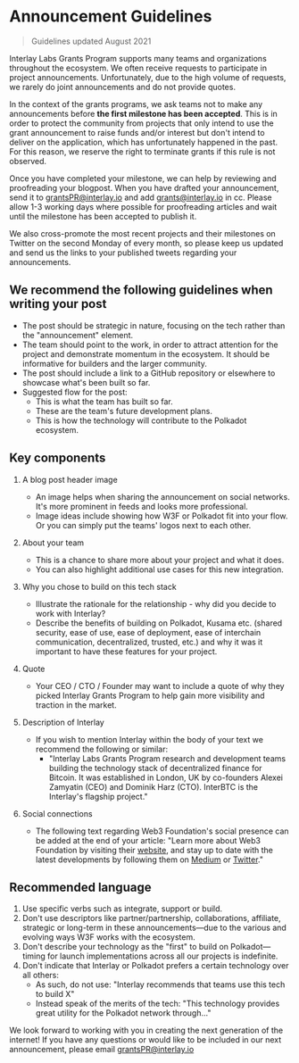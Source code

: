 # Announcement Guidelines

> Guidelines updated August 2021

Interlay Labs Grants Program supports many teams and organizations throughout the ecosystem. We often receive requests to participate in project announcements. Unfortunately, due to the high volume of requests, we rarely do joint announcements and do not provide quotes.

In the context of the grants programs, we ask teams not to make any announcements before **the first milestone has been accepted**. This is in order to protect the community from projects that only intend to use the grant announcement to raise funds and/or interest but don't intend to deliver on the application, which has unfortunately happened in the past. For this reason, we reserve the right to terminate grants if this rule is not observed.

Once you have completed your milestone, we can help by reviewing and proofreading your blogpost. When you have drafted your announcement, send it to grantsPR@interlay.io and add grants@interlay.io in cc. Please allow 1-3 working days where possible for proofreading articles and wait until the milestone has been accepted to publish it.

We also cross-promote the most recent projects and their milestones on Twitter on the second Monday of every month, so please keep us updated and send us the links to your published tweets regarding your announcements.

## We recommend the following guidelines when writing your post

- The post should be strategic in nature, focusing on the tech rather than the "announcement" element.
- The team should point to the work, in order to attract attention for the project and demonstrate momentum in the ecosystem. It should be informative for builders and the larger community.
- The post should include a link to a GitHub repository or elsewhere to showcase what's been built so far.
- Suggested flow for the post:
  - This is what the team has built so far.
  - These are the team's future development plans.
  - This is how the technology will contribute to the Polkadot ecosystem.

## Key components

1. A blog post header image
   - An image helps when sharing the announcement on social networks. It's more prominent in feeds and looks more professional.
   - Image ideas include showing how W3F or Polkadot fit into your flow. Or you can simply put the teams' logos next to each other.
2. About your team
   - This is a chance to share more about your project and what it does.
   - You can also highlight additional use cases for this new integration.
3. Why you chose to build on this tech stack
   - Illustrate the rationale for the relationship - why did you decide to work with Interlay?
   - Describe the benefits of building on Polkadot, Kusama etc. (shared security, ease of use, ease of deployment, ease of interchain communication, decentralized,
  trusted, etc.) and why it was it important to have these features for your project.
4. Quote
   - Your CEO / CTO / Founder may want to include a quote of why they picked Interlay Grants Program to help gain more visibility and traction in the market.
5. Description of Interlay
   - If you wish to mention Interlay within the body of your text we recommend the following or similar:
     - "Interlay Labs Grants Program research and development teams building the
technology stack of decentralized finance for Bitcoin. It was established in London, UK by co-founders Alexei Zamyatin (CEO) and Dominik Harz (CTO). InterBTC is the Interlay's flagship project."
    
6. Social connections
   - The following text regarding Web3 Foundation's social presence can be added at the end of your article: "Learn more about Web3 Foundation by visiting their [website](https://interlay.io/), and stay up to date with the latest developments by following them on [Medium](https://medium.com/interlay) or [Twitter](https://twitter.com/InterlayHQ)."
  
## Recommended language
  
1. Use specific verbs such as integrate, support or build.
2. Don't use descriptors like partner/partnership, collaborations, affiliate, strategic or long-term in these announcements—due to the various and evolving ways W3F works with the ecosystem.
3. Don't describe your technology as the "first" to build on Polkadot—timing for launch implementations across all our projects is indefinite.
4. Don't indicate that Interlay or Polkadot prefers a certain technology over all others:
   - As such, do not use: "Interlay recommends that teams use this tech to build X"
   - Instead speak of the merits of the tech: "This technology provides great utility for the Polkadot network through..."

We look forward to working with you in creating the next generation of the internet! If you have any questions or would like to be included in our next announcement, please email grantsPR@interlay.io

